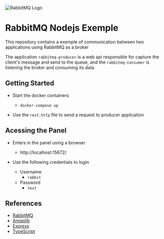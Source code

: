 ![RabbitMQ Logo](https://devoxsoftware.com/wp-content/uploads/2020/11/Rabbit-QL.png)

# RabbitMQ Nodejs Exemple
This repository contains a exemple of communication between two applications using RabbitMQ as a broker

The application `rabbitmq-producer` is a web api responsible for capture the client's message and send to the queue, and the `rabbitmq-consumer` is listening the broker and consuming its data

## Getting Started
* Start the docker containers
  * `docker-compose up`

* Use the `rest.http` file to send a request to producer application

## Acessing the Panel
  * Enters in the panel using a browser
    * http://localhost:15672/

  * Use the following credentials to login
    * Username
      * `rabbit`
    * Password
      * `test`

## References
  * [RabbitMQ](https://www.rabbitmq.com/)
  * [Amqplib](https://github.com/amqp-node/amqplib)
  * [Express](https://expressjs.com/pt-br/)
  * [TypeScript](https://www.typescriptlang.org/)




